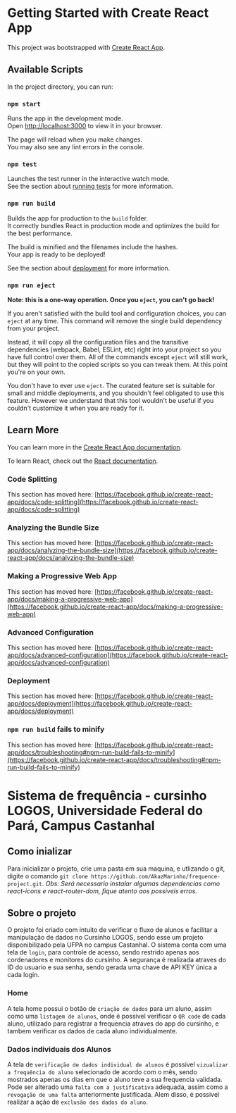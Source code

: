 # Getting Started with Create React App

This project was bootstrapped with [Create React App](https://github.com/facebook/create-react-app).

## Available Scripts

In the project directory, you can run:

### `npm start`

Runs the app in the development mode.\
Open [http://localhost:3000](http://localhost:3000) to view it in your browser.

The page will reload when you make changes.\
You may also see any lint errors in the console.

### `npm test`

Launches the test runner in the interactive watch mode.\
See the section about [running tests](https://facebook.github.io/create-react-app/docs/running-tests) for more information.

### `npm run build`

Builds the app for production to the `build` folder.\
It correctly bundles React in production mode and optimizes the build for the best performance.

The build is minified and the filenames include the hashes.\
Your app is ready to be deployed!

See the section about [deployment](https://facebook.github.io/create-react-app/docs/deployment) for more information.

### `npm run eject`

**Note: this is a one-way operation. Once you `eject`, you can't go back!**

If you aren't satisfied with the build tool and configuration choices, you can `eject` at any time. This command will remove the single build dependency from your project.

Instead, it will copy all the configuration files and the transitive dependencies (webpack, Babel, ESLint, etc) right into your project so you have full control over them. All of the commands except `eject` will still work, but they will point to the copied scripts so you can tweak them. At this point you're on your own.

You don't have to ever use `eject`. The curated feature set is suitable for small and middle deployments, and you shouldn't feel obligated to use this feature. However we understand that this tool wouldn't be useful if you couldn't customize it when you are ready for it.

## Learn More

You can learn more in the [Create React App documentation](https://facebook.github.io/create-react-app/docs/getting-started).

To learn React, check out the [React documentation](https://reactjs.org/).

### Code Splitting

This section has moved here: [https://facebook.github.io/create-react-app/docs/code-splitting](https://facebook.github.io/create-react-app/docs/code-splitting)

### Analyzing the Bundle Size

This section has moved here: [https://facebook.github.io/create-react-app/docs/analyzing-the-bundle-size](https://facebook.github.io/create-react-app/docs/analyzing-the-bundle-size)

### Making a Progressive Web App

This section has moved here: [https://facebook.github.io/create-react-app/docs/making-a-progressive-web-app](https://facebook.github.io/create-react-app/docs/making-a-progressive-web-app)

### Advanced Configuration

This section has moved here: [https://facebook.github.io/create-react-app/docs/advanced-configuration](https://facebook.github.io/create-react-app/docs/advanced-configuration)

### Deployment

This section has moved here: [https://facebook.github.io/create-react-app/docs/deployment](https://facebook.github.io/create-react-app/docs/deployment)

### `npm run build` fails to minify

This section has moved here: [https://facebook.github.io/create-react-app/docs/troubleshooting#npm-run-build-fails-to-minify](https://facebook.github.io/create-react-app/docs/troubleshooting#npm-run-build-fails-to-minify)


# Sistema de frequência - cursinho LOGOS, Universidade Federal do Pará, Campus Castanhal

## Como inializar
Para inicializar o projeto, crie uma pasta em sua maquina, e utlizando o git, digite o comando `git clone https://github.com/AkazMarinho/frequence-project.git`.
*Obs: Será necessario instalar algumas dependencias como react-icons e react-router-dom, fique atento aos possiveis erros.*

## Sobre o projeto

O projeto foi criado com intuito de verificar o fluxo de alunos e facilitar a manipulação de dados no Cursinho LOGOS, sendo esse um projeto disponibilizado pela UFPA no campus Castanhal.
O sistema conta com uma tela de `login`, para controle de acesso, sendo restrido apenas aos cordenadores e monitores do cursinho. A segurança é realizada atraves do ID do usuario e sua senha, sendo gerada uma chave de API KEY única a cada login.

### Home
A tela home possui o botão de `criação de dados` para um aluno, assim como uma `listagem de alunos`, onde é possivel verificar o `QR code` de cada aluno, utilizado para registrar a frequencia atraves do app do cursinho, e tambem verificar os dados de cada aluno individualmente.

### Dados individuais dos Alunos
A tela de `verificação de dados individual de alunos` é possivel `vizualizar a frequência do aluno` selecionado de acordo com o mês, sendo mostrados apenas os dias em que o aluno teve a sua frequencia validada. Pode ser alterado uma `falta com a justificativa` adequada, assim como a `revogação de uma falta` anteriormente justificada. Alem disso, é possivel realizar a ação de `exclusão dos dados do aluno`.
